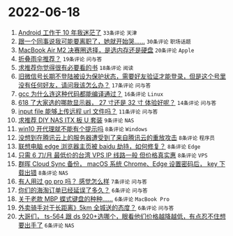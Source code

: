 # 2022-06-18

1. [Android 工作干 10 年我迷茫了](https://www.v2ex.com/t/860443) `33条评论` `天津`
1. [跟一个同事说我可能要离职了，她就开始哭……](https://www.v2ex.com/t/860441) `30条评论` `职场话题`
1. [MacBook Air M2 决赛圈选择，是选内存还是硬盘](https://www.v2ex.com/t/860465) `20条评论` `Apple`
1. [折叠雨伞推荐？](https://www.v2ex.com/t/860440) `19条评论` `问与答`
1. [求推荐你觉得很有必要看的书](https://www.v2ex.com/t/860479) `18条评论` `阅读`
1. [旧微信号长期不登陆被设为保护状态，需要好友验证才能登录，但是这个号里没有任何好友，请问我该怎么办？](https://www.v2ex.com/t/860447) `17条评论` `问与答`
1. [gcc 为什么连这种代码都能编译通过？](https://www.v2ex.com/t/860466) `16条评论` `Linux`
1. [618 了大家选的哪款显示器， 27 寸还是 32 寸 体验好呢？](https://www.v2ex.com/t/860442) `14条评论` `问与答`
1. [input file 能够上传远程 url 文件吗？](https://www.v2ex.com/t/860456) `11条评论` `问与答`
1. [求推荐 DIY NAS ITX 板 U 套装](https://www.v2ex.com/t/860445) `9条评论` `NAS`
1. [win10 开代理就不能有个提示吗](https://www.v2ex.com/t/860487) `8条评论` `Windows`
1. [没想到在腾讯云上的服务器遭受到了来自腾讯云的重放攻击](https://www.v2ex.com/t/860476) `8条评论` `程序员`
1. [联想电脑 edge 浏览器主页被 baidu 劫持，如何修复？](https://www.v2ex.com/t/860470) `8条评论` `Edge`
1. [只需 6 刀/月 最低价的台湾 VPS IP 线路一般 但价格真实惠](https://www.v2ex.com/t/860460) `8条评论` `VPS`
1. [群晖 Cloud Sync 备份， macOS 系统 Chrome、Edge 设置密码后， key 下载出错](https://www.v2ex.com/t/860449) `8条评论` `NAS`
1. [有人用过 go pro 吗？ 感觉怎么样](https://www.v2ex.com/t/860462) `7条评论` `问与答`
1. [你们的海淘订单已经延误了多久？](https://www.v2ex.com/t/860482) `6条评论` `问与答`
1. [关于老款 MBP 蝶式键盘的种种……](https://www.v2ex.com/t/860464) `6条评论` `MacBook Pro`
1. [外卖骑手对于长距离》5km 全城送的态度？](https://www.v2ex.com/t/860452) `6条评论` `问与答`
1. [大哥们， ts-564 跟 ds 920+选哪个，眼看他们价格越降越低，有点忍不住想要出手了](https://www.v2ex.com/t/860446) `6条评论` `NAS`
